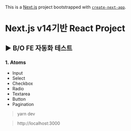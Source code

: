 This is a [Next.js](https://nextjs.org/) project bootstrapped with [`create-next-app`](https://github.com/vercel/next.js/tree/canary/packages/create-next-app).

# Next.js v14기반 React Project

## ▶︎ B/O FE 자동화 테스트

### 1. Atoms

- Input
- Select
- Checkbox
- Radio
- Textarea
- Button
- Pagination

> yarn dev

> http://localhost:3000
